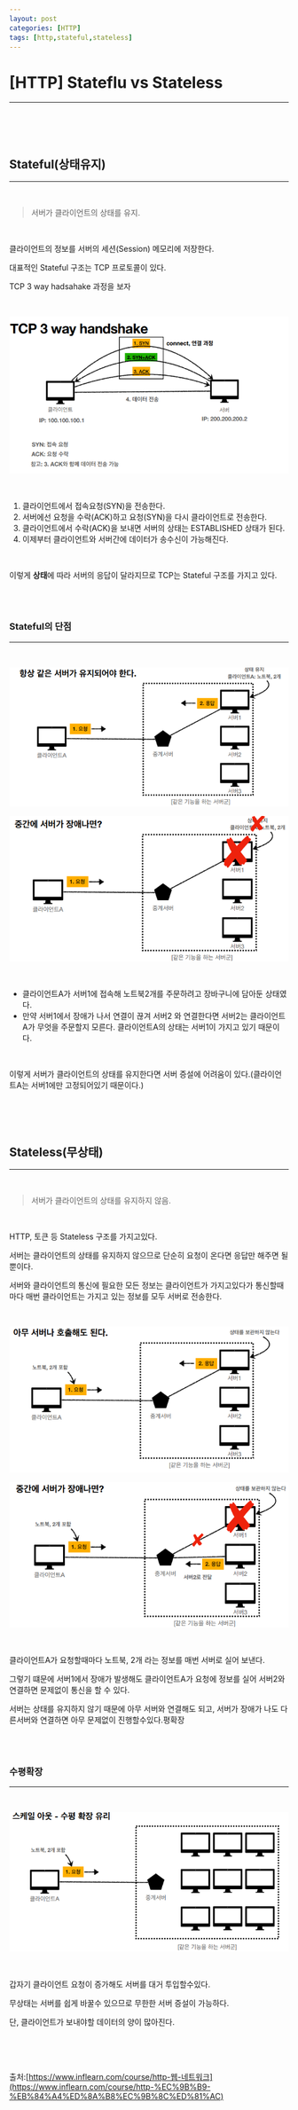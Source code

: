 ```yaml
--- 
layout: post 
categories: [HTTP]
tags: [http,stateful,stateless]
---
```


# [HTTP] Stateflu vs Stateless

---

<br><br><br>

## Stateful(상태유지)

---

<br>

> 서버가 클라이언트의 상태를 유지.

<br>

클라이언트의 정보를 서버의 세션(Session) 메모리에 저장한다.

대표적인 Stateful 구조는 TCP 프로토콜이 있다.

TCP 3 way hadsahake 과정을 보자

<br>

![23-09-03(1)](assets/img/09-03-img/state-1.png)



<br>

1. 클라이언트에서 접속요청(SYN)을 전송한다.
2. 서버에선 요청을 수락(ACK)하고 요청(SYN)을 다시 클라이언트로 전송한다.
3. 클라이언트에서 수락(ACK)을 보내면 서버의 상태는 ESTABLISHED  상태가 된다.
4. 이제부터 클라이언트와 서버간에 데이터가 송수신이 가능해진다.

<br>

이렇게 **상태**에 따라 서버의 응답이 달라지므로 TCP는 Stateful 구조를 가지고 있다.

<br><br>

### Stateful의 단점

---

<br>

![23-09-03(2)](assets/img/09-03-img/state-2.png)



![23-09-03(3)](assets/img/09-03-img/state-3.png)



<br>

- 클라이언트A가 서버1에 접속해 노트북2개를 주문하려고 장바구니에 담아둔 상태였다.
- 만약 서버1에서 장애가 나서 연결이 끊겨 서버2 와 연결한다면 서버2는 클라이언트A가 무엇을 주문할지 모른다. 클라이언트A의 상태는 서버1이 가지고 있기 때문이다.

<br>

이렇게 서버가 클라이언트의 상태를 유지한다면 서버 증설에 어려움이 있다.(클라이언트A는 서버1에만 고정되어있기 때문이다.)

<br><br><br>

## Stateless(무상태)

---

<br>

> 서버가 클라이언트의 상태를 유지하지 않음.

<br>

HTTP, 토큰 등 Stateless 구조를 가지고있다.

서버는 클라이언트의 상태를 유지하지 않으므로 단순히 요청이 온다면 응답만 해주면 될뿐이다.

서버와 클라이언트의 통신에 필요한 모든 정보는 클라이언트가 가지고있다가 통신할때 마다 매번 클라이언트는 가지고 있는 정보를 모두 서버로 전송한다.

<br>

![23-09-03(4)](assets/img/09-03-img/state-4.png)


![23-09-03(5)](assets/img/09-03-img/state-5.png)


<br>

클라이언트A가 요청할때마다 노트북, 2개 라는 정보를 매번 서버로 실어 보낸다.

그렇기 떄문에 서버1에서 장애가 발생해도 클라이언트A가 요청에 정보를 실어 서버2와 연결하면  문제없이 통신을 할 수 있다.

서버는 상태를 유지하지 않기 때문에 아무 서버와 연결해도 되고, 서버가 장애가 나도 다른서버와 연결하면 아무 문제없이 진행할수있다.평확장

<br><br>

### 수평확장

---

<br>

![23-09-03(6)](assets/img/09-03-img/state-6.png)

<br>

갑자기 클라이언트 요청이 증가해도 서버를 대거 투입할수있다.

무상태는 서버를 쉽게 바꿀수 있으므로  무한한 서버 증설이 가능하다.

단, 클라이언트가 보내야할 데이터의 양이 많아진다.


<br><br><br>


출처:[https://www.inflearn.com/course/http-웹-네트워크](https://www.inflearn.com/course/http-%EC%9B%B9-%EB%84%A4%ED%8A%B8%EC%9B%8C%ED%81%AC)
